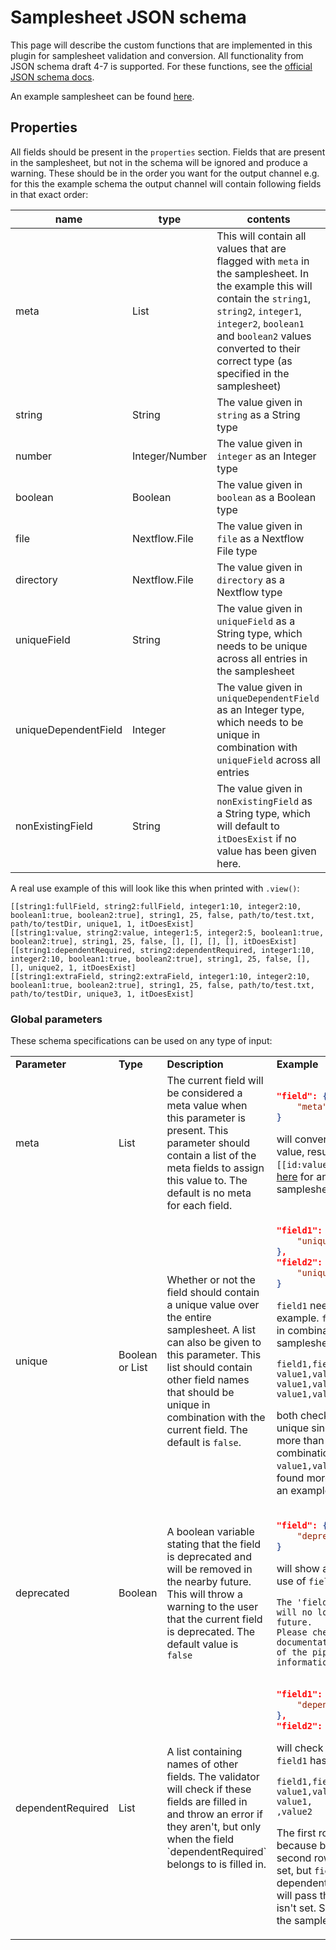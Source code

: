 # Samplesheet JSON schema

This page will describe the custom functions that are implemented in this plugin for samplesheet validation and conversion. All functionality from JSON schema draft 4-7 is supported. For these functions, see the [official JSON schema docs](https://json-schema.org/).

An example samplesheet can be found [here](https://github.com/nextflow-io/nf-validation/blob/master/plugins/nf-validation/src/testResources/schema_input.json).

## Properties

All fields should be present in the `properties` section. Fields that are present in the samplesheet, but not in the schema will be ignored and produce a warning. These should be in the order you want for the output channel e.g. for this the example schema the output channel will contain following fields in that exact order:

| name | type | contents |
|------|------|----------|
| meta | List | This will contain all values that are flagged with `meta` in the samplesheet. In the example this will contain the `string1`, `string2`, `integer1`, `integer2`, `boolean1` and `boolean2` values converted to their correct type (as specified in the samplesheet) |
| string | String | The value given in `string` as a String type |
| number | Integer/Number | The value given in `integer` as an Integer type |
| boolean | Boolean | The value given in `boolean` as a Boolean type |
| file | Nextflow.File | The value given in `file` as a Nextflow File type |
| directory | Nextflow.File | The value given in `directory` as a Nextflow type |
| uniqueField | String | The value given in `uniqueField` as a String type, which needs to be unique across all entries in the samplesheet |
| uniqueDependentField | Integer | The value given in `uniqueDependentField` as an Integer type, which needs to be unique in combination with `uniqueField` across all entries |
| nonExistingField | String | The value given in `nonExistingField` as a String type, which will default to `itDoesExist` if no value has been given here. |

A real use example of this will look like this when printed with `.view()`:

```
[[string1:fullField, string2:fullField, integer1:10, integer2:10, boolean1:true, boolean2:true], string1, 25, false, path/to/test.txt, path/to/testDir, unique1, 1, itDoesExist]
[[string1:value, string2:value, integer1:5, integer2:5, boolean1:true, boolean2:true], string1, 25, false, [], [], [], [], itDoesExist]
[[string1:dependentRequired, string2:dependentRequired, integer1:10, integer2:10, boolean1:true, boolean2:true], string1, 25, false, [], [], unique2, 1, itDoesExist]
[[string1:extraField, string2:extraField, integer1:10, integer2:10, boolean1:true, boolean2:true], string1, 25, false, path/to/test.txt, path/to/testDir, unique3, 1, itDoesExist]

```

### Global parameters

These schema specifications can be used on any type of input:

<table>
    <tr style="font-weight: bold">
        <td> Parameter </td><td> Type </td><td> Description </td><td> Example </td>
    </tr>
    <tr>
        <td> meta </td>
        <td> List </td>
        <td> The current field will be considered a meta value when this parameter is present. This parameter should contain a list of the meta fields to assign this value to. The default is no meta for each field. </td>
        <td>

```json
"field": {
    "meta": ["id","sample"]
}
```
will convert the <code>field</code> value to a meta value, resulting in the channel <code>[[id:value, sample:value]...]</code>
See <a href="https://github.com/nextflow-io/nf-validation/blob/master/plugins/nf-validation/src/testResources/schema_input.json#L8-22">here</a> for an example in the samplesheet.

</td>

</tr>
<tr>
<td> unique </td>
<td> Boolean or List </td>
<td> 

Whether or not the field should contain a unique value over the entire samplesheet. A list can also be given to this parameter. This list should contain other field names that should be unique in combination with the current field. The default is <code>false</code>. 

</td>
<td>

```json
"field1": {
    "unique":true
},
"field2": {
    "unique": ["field1"]
}
```

<code>field1</code> needs to be unique in this example. <code>field2</code> needs to be unique in combination with <code>field1</code>. So for a samplesheet like this:

```csv
field1,field2
value1,value2
value1,value3
value1,value2
```

both checks will fail. <code>field1</code> isn't unique since <code>value1</code> has been found more than once. <code>field2</code> isn't unique in combination with <code>field1</code> because the <code>value1,value2</code> combination has been found more than once.
See <a href="https://github.com/nextflow-io/nf-validation/blob/master/plugins/nf-validation/src/testResources/schema_input.json#L42-49">here</a> for an example in the samplesheet.

</td>
</tr>
<tr>
<td> deprecated </td>
<td> Boolean </td>
<td> A boolean variable stating that the field is deprecated and will be removed in the nearby future. This will throw a warning to the user that the current field is deprecated. The default value is <code>false</code> </td>
<td>

```json
"field": {
    "deprecated": true
}
```

will show a warning stating that the use of <code>field</code> is deprecated: 

```console
The 'field' field is deprecated and 
will no longer be used in the future. 
Please check the official documentation 
of the pipeline for more information.
```

</td>
</tr>
<tr>
<td> dependentRequired </td>
<td> List </td>
<td> A list containing names of other fields. The validator will check if these fields are filled in and throw an error if they aren't, but only when the field `dependentRequired` belongs to is filled in. </td>
<td>

```json
"field1": {
    "dependentRequired": ["field2"]
},
"field2": {}
```

will check if <code>field2</code> is given when <code>field1</code> has a value. So for example:

```csv
field1,field2
value1,value2
value1,
,value2
```

The first row will pass the check because both fields are set. The second row will fail because <code>field1</code> is set, but <code>field2</code> isn't and <code>field1</code> is dependent on <code>field2</code>. The third row will pass the check because <code>field1</code> isn't set.
See <a href="https://github.com/nextflow-io/nf-validation/blob/master/plugins/nf-validation/src/testResources/schema_input.json#L8-22">here</a> for an example in the samplesheet.

</td>
</tr>

</table>

